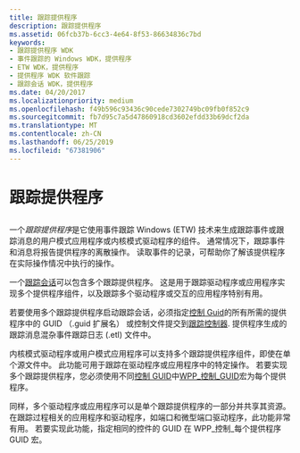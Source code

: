 ```yaml
---
title: 跟踪提供程序
description: 跟踪提供程序
ms.assetid: 06fcb37b-6cc3-4e64-8f53-86634836c7bd
keywords:
- 跟踪提供程序 WDK
- 事件跟踪的 Windows WDK，提供程序
- ETW WDK，提供程序
- 提供程序 WDK 软件跟踪
- 跟踪会话 WDK，提供程序
ms.date: 04/20/2017
ms.localizationpriority: medium
ms.openlocfilehash: f49b596c93436c90cede7302749bc09fb0f852c9
ms.sourcegitcommit: fb7d95c7a5d47860918cd3602efdd33b69dcf2da
ms.translationtype: MT
ms.contentlocale: zh-CN
ms.lasthandoff: 06/25/2019
ms.locfileid: "67381906"
---
```

# <a name="trace-provider"></a>跟踪提供程序


## <span id="ddk_trace_provider_tools"></span><span id="DDK_TRACE_PROVIDER_TOOLS"></span>


一个*跟踪提供程序*是它使用事件跟踪 Windows (ETW) 技术来生成跟踪事件或跟踪消息的用户模式应用程序或内核模式驱动程序的组件。 通常情况下，跟踪事件和消息将报告提供程序的离散操作。 读取事件的记录，可帮助你了解该提供程序在实际操作情况中执行的操作。

一个[跟踪会话](trace-session.md)可以包含多个跟踪提供程序。 这是用于跟踪驱动程序或应用程序实现多个提供程序组件，以及跟踪多个驱动程序或交互的应用程序特别有用。

若要使用多个跟踪提供程序启动跟踪会话，必须指定[控制 Guid](control-guid.md)的所有所需的提供程序中的 GUID （.guid 扩展名） 或控制文件提交到[跟踪控制器](trace-controller.md). 提供程序生成的跟踪消息混杂事件跟踪日志 (.etl) 文件中。

内核模式驱动程序或用户模式应用程序可以支持多个跟踪提供程序组件，即使在单个源文件中。 此功能可用于跟踪在驱动程序或应用程序中的特定操作。 若要实现多个跟踪提供程序，您必须使用不同[控制 GUID](control-guid.md)中[WPP\_控制\_GUID](https://docs.microsoft.com/previous-versions/windows/hardware/previsioning-framework/ff556186(v=vs.85))宏为每个提供程序。

同样，多个驱动程序或应用程序可以是单个跟踪提供程序的一部分并共享其资源。 在跟踪过程相关的应用程序和驱动程序，如端口和微型端口驱动程序，此功能非常有用。 若要实现此功能，指定相同的控件的 GUID 在 WPP\_控制\_每个提供程序 GUID 宏。
